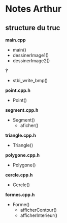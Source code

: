 # Notes Arthur

## structure du truc

**main.cpp**
- main()
- dessinerImage1()
- dessinerImage2()

**?**
- stbi_write_bmp()

**point.cpp.h**
- Point()

**segment.cpp.h**
- Segment()
  - aficher()

**triangle.cpp.h**
- Triangle()

**polygone.cpp.h**
- Polygone()

**cercle.cpp.h**
- Cercle()

**formes.cpp.h**
- Forme()
  - afficherContour()
  - afficherInterieur()

